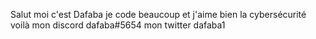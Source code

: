 Salut moi c'est Dafaba je code beaucoup et j'aime bien la cybersécurité 
voilà
mon discord dafaba#5654 
mon twitter dafaba1
